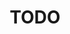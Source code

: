 ---
layout: post
title: TODO
type: blog
published: true
image: /files/thumbnails/TODO.webp
tags: TODO
post-date: TODO
updated-date: TODO
---